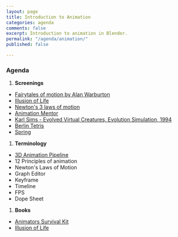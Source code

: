 ```yaml
---
layout: page
title: Introduction to Animation
categories: agenda
comments: false
excerpt: Introduction to animation in Blender.
permalink: "/agenda/animation/"
published: false

---
```

### Agenda

1. **Screenings**

* [Fairytales of motion by Alan Warburton](https://www.youtube.com/watch?v=Hk6SXggQ_QQ)
* [Illusion of Life](https://vimeo.com/93206523)
* [Newton's 3 laws of motion](https://vimeo.com/159043081)
* [Animation Mentor](https://www.youtube.com/watch?v=CtRBOI0PVgI)
* [Karl Sims - Evolved Virtual Creatures, Evolution Simulation, 1994](https://www.youtube.com/watch?v=JBgG_VSP7f8)
* [Berlin Tetris](https://vimeo.com/6736261)
* [Spring](https://cloud.blender.org/p/spring/)

1. **Terminology**

* [3D Animation Pipeline](https://animeight.com/2018/02/21/3d-production-pipeline/)
* 12 Principles of animation
* Newton's Laws of Motion
* Graph Editor
* Keyframe
* Timeline
* FPS
* Dope Sheet

1. **Books**

* [Animators Survival Kit](https://www.amazon.com/Animators-Survival-Kit-Principles-Classical/dp/086547897X)
* [Illusion of Life](https://www.amazon.com/Illusion-Life-Disney-Animation/dp/0786860707/)